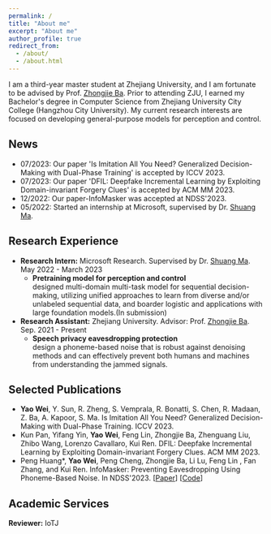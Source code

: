 ```yaml
---
permalink: /
title: "About me"
excerpt: "About me"
author_profile: true
redirect_from: 
  - /about/
  - /about.html
---
```




I am a third-year master student at Zhejiang University, and I am fortunate to be advised by Prof. [Zhongjie Ba](https://scholar.google.com/citations?user=dO2kc6kAAAAJ). Prior to attending ZJU, I earned my Bachelor's degree in Computer Science from Zhejiang University City College (Hangzhou City University). My current research interests are focused on developing general-purpose models for perception and control.



[//]: # (My particular interest lies in designing for sequential decision-making, utilizing unified approaches to learn from diverse and/or unlabeled sequential data, and boarder logistic and applications with large foundation models.)

News
------
- 07/2023: Our paper 'Is Imitation All You Need? Generalized Decision-Making with Dual-Phase Training' is accepted by ICCV 2023.
- 07/2023: Our paper 'DFIL: Deepfake Incremental Learning by Exploiting Domain-invariant Forgery Clues'  is accepted by ACM MM 2023.
- 12/2022: Our paper-InfoMasker was accepted at NDSS'2023.
- 05/2022: Started an internship at Microsoft, supervised by Dr. [Shuang Ma](https://www.shuangma.me/).

Research Experience
------

- **Research Intern:**  Microsoft Research. Supervised by Dr. [Shuang Ma](https://www.shuangma.me/). May 2022 - March 2023 <br>
  + **Pretraining model for perception and control** <br>
    designed multi-domain multi-task model for sequential decision-making, utilizing unified approaches to learn from diverse and/or unlabeled sequential data, and boarder logistic and applications with large foundation models.(In submission)
- **Research Assistant:** Zhejiang University. Advisor: Prof. [Zhongjie Ba](https://scholar.google.com/citations?user=dO2kc6kAAAAJ). Sep. 2021 - Present   <br>
  + **Speech privacy eavesdropping protection**<br>
    design a phoneme-based noise that is robust against denoising methods and can effectively prevent both humans and machines from understanding the jammed signals.

Selected Publications
------
- **Yao Wei**, Y. Sun, R. Zheng, S. Vemprala, R. Bonatti, S. Chen, R. Madaan, Z. Ba, A. Kapoor, S. Ma. Is Imitation All You Need? Generalized Decision-Making with Dual-Phase Training. ICCV 2023.
- Kun Pan, Yifang Yin, **Yao Wei**, Feng Lin, Zhongjie Ba, Zhenguang Liu, Zhibo Wang, Lorenzo Cavallaro, Kui Ren. DFIL: Deepfake Incremental Learning by Exploiting Domain-invariant Forgery Clues. ACM MM 2023.
- Peng Huang\*, **Yao Wei**, Peng Cheng, Zhongjie Ba, Li Lu, Feng Lin , Fan Zhang, and Kui Ren. InfoMasker: Preventing Eavesdropping Using Phoneme-Based Noise. In NDSS'2023. 
\[[Paper](https://www.ndss-symposium.org/wp-content/uploads/2023/02/ndss2023_f457_paper.pdf)\] \[[Code](https://desperado1999.github.io/projects/)\] 

Academic Services
------
**Reviewer:** IoTJ 
